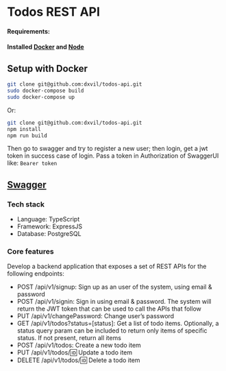 # Todos REST API

 #### Requirements:
 #### Installed [Docker](https://www.docker.com/get-started/) and [Node](https://nodejs.org/en/download/)
 
## Setup with Docker 
```sh
git clone git@github.com:dxvil/todos-api.git
sudo docker-compose build
sudo docker-compose up
```
Or: 
```sh 
git clone git@github.com:dxvil/todos-api.git
npm install
npm run build
```

Then go to swagger and try to register a new user; then login, get a jwt token in success case of login. Pass a token in Authorization of SwaggerUI like: ```Bearer token```

## [Swagger](http://localhost:9999/docs/)

### Tech stack

- Language: TypeScript
- Framework: ExpressJS
- Database: PostgreSQL

### Core features

Develop a backend application that exposes a set of REST APIs for the following endpoints:
- POST /api/v1/signup: Sign up as an user of the system, using email & password
- POST /api/v1/signin: Sign in using email & password. The system will return the JWT token that can be used to call the APIs that follow
- PUT /api/v1/changePassword: Change user’s password
- GET /api/v1/todos?status=[status]: Get a list of todo items. Optionally, a status query param can be included to return only items of specific status. If not present, return all items
- POST /api/v1/todos: Create a new todo item
- PUT /api/v1/todos/:id: Update a todo item
- DELETE /api/v1/todos/:id: Delete a todo item
